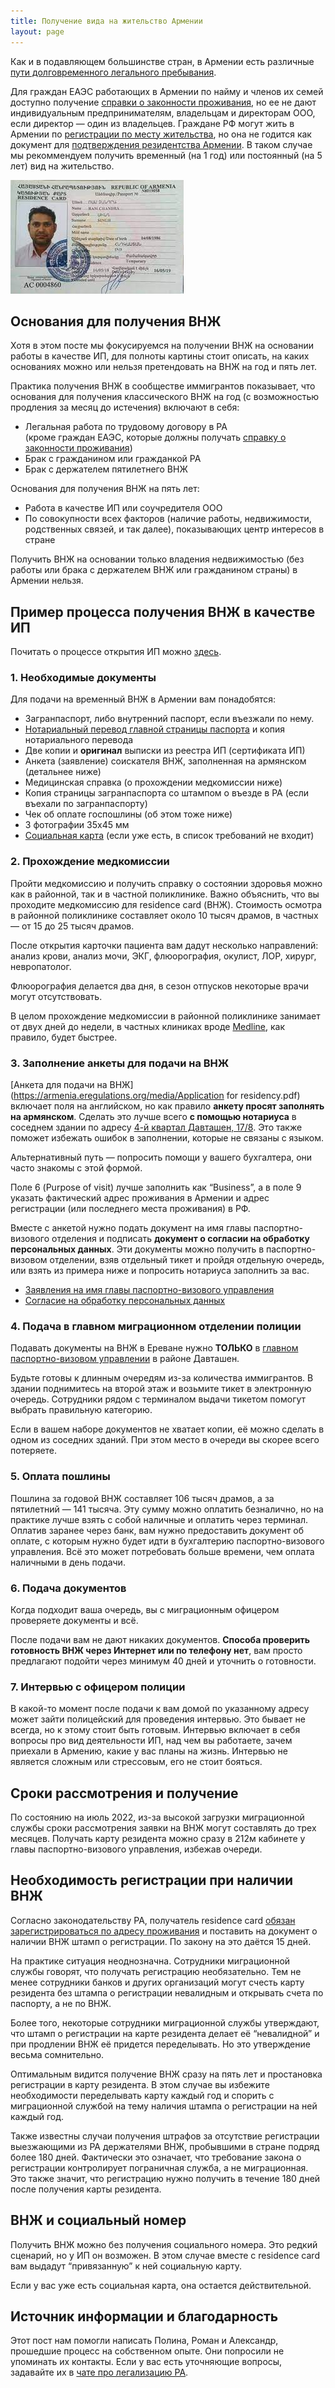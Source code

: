 ```yaml
---
title: Получение вида на жительство Армении
layout: page
---
```


Как и в подавляющем большинстве стран, в Армении есть различные [пути долговременного легального пребывания](/migration).

Для граждан ЕАЭС работающих в Армении по найму и членов их семей доступно получение [справки о законности проживания](eaeu-cert),
но ее не дают индивидуальным предпринимателям, владельцам и директорам ООО, если директор — один из владельцев.
Граждане РФ могут жить в Армении по [регистрации по месту жительства](registration), но она не годится как документ для
[подтверждения резидентства Армении](proof-of-residence). В таком случае мы рекоммендуем получить
временный (на 1 год) или постоянный (на 5 лет) вид на жительство.

![Пример ВНЖ](/files/residence-card.jpg)

## Основания для получения ВНЖ

Хотя в этом посте мы фокусируемся на получении ВНЖ на основании работы в качестве ИП, для полноты картины стоит описать,
на каких основаниях можно или нельзя претендовать на ВНЖ на год и пять лет.

Практика получения ВНЖ в сообществе иммигрантов показывает, что основания для получения классического ВНЖ на год (с возможностью продления за месяц до истечения) включают в себя:

- Легальная работа по трудовому договору в РА<br> (кроме граждан ЕАЭС, которые должны получать [справку о законности проживания](eaeu-cert))
- Брак с гражданином или гражданкой РА
- Брак с держателем пятилетнего ВНЖ

Основания для получения ВНЖ на пять лет:

- Работа в качестве ИП или соучредителя ООО
- По совокупности всех факторов (наличие работы, недвижимости, родственных связей, и так далее), показывающих центр интересов в стране

Получить ВНЖ на основании только владения недвижимостью (без работы или брака с держателем ВНЖ или гражданином страны) в Армении нельзя.

## Пример процесса получения ВНЖ в качестве ИП

Почитать о процессе открытия ИП можно [здесь](/business/ip).

### 1. Необходимые документы

Для подачи на временный ВНЖ в Армении вам понадобятся:

- Загранпаспорт, либо внутренний паспорт, если въезжали по нему.
- [Нотариальный перевод главной страницы паспорта](passport-translation) и копия нотариального перевода
- Две копии и **оригинал** выписки из реестра ИП (сертификата ИП)
- Анкета (заявление) соискателя ВНЖ, заполненная на армянском (детальнее ниже)
- Медицинская справка (о прохождении медкомиссии ниже)
- Копия страницы загранпаспорта со штампом о въезде в РА (если въехали по загранпаспорту)
- Чек об оплате госпошлины (об этом тоже ниже)
- 3 фотографии 35х45 мм
- [Социальная карта](social-number) (если уже есть, в список требований не входит)

### 2. Прохождение медкомиссии

Пройти медкомиссию и получить справку о состоянии здоровья можно как в районной, так и в частной поликлинике. Важно
объяснить, что вы проходите медкомиссию для residence card (ВНЖ). Стоимость осмотра в районной поликлинике
составляет около 10 тысяч драмов, в частных — от 15 до 25 тысяч драмов.

После открытия карточки пациента вам дадут несколько направлений: анализ крови, анализ мочи, ЭКГ, флюорография, окулист,
ЛОР, хирург, невропатолог.

Флюорография делается два дня, в сезон отпусков некоторые врачи могут отсутствовать.

В целом прохождение медкомиссии в районной поликлинике занимает от двух дней до недели, в частных клиниках
вроде [Medline](https://www.medline.am/?l=ru), как правило, будет быстрее.

### 3. Заполнение анкеты для подачи на ВНЖ

[Анкета для подачи на ВНЖ](https://armenia.eregulations.org/media/Application for residency.pdf) включает поля на
английском, но как правило **анкету просят заполнять на армянском**. Сделать это лучше всего **с помощью нотариуса**
в соседнем здании по адресу [4-й квартал Давташен, 17/8](https://yandex.ru/maps/10262/yerevan/house/YE0Ycg5mSkMPQFpqfX5zcX9rYQ==/).
Это также поможет избежать ошибок в заполнении, которые не связаны с языком.

Альтернативный путь — попросить помощи у вашего бухгалтера, они часто знакомы с этой формой.

Поле 6 (Purpose of visit) лучше заполнить как “Business”, а в поле 9 указать фактический адрес проживания в Армении и
адрес регистрации (или последнего места проживания) в РФ.

Вместе с анкетой нужно подать документ на имя главы паспортно-визового отделения и подписать **документ о
согласии на обработку персональных данных**. Эти документы можно получить в паспортно-визовом отделении, взяв отдельный
тикет и пройдя отдельную очередь, или взять из примера ниже и попросить нотариуса заполнить за вас.

- [Заявления на имя главы паспортно-визового управления](/files/Cover_letter_for_RA_migration_service_head.jpg)
- [Согласие на обработку персональных данных](/files/Personal_data_usage_consent.jpg)

### 4. Подача в главном миграционном отделении полиции

Подавать документы на ВНЖ в Ереване нужно **ТОЛЬКО** в
[главном паспортно-визовом управлении](https://www.spyur.am/ru/companies/passport-and-visa-office/70112) в районе Давташен.

Будьте готовы к длинным очередям из-за количества иммигрантов. В здании поднимитесь на второй этаж и возьмите тикет
в электронную очередь. Сотрудники рядом с терминалом выдачи тикетом помогут выбрать правильную категорию.

Если в вашем наборе документов не хватает копии, её можно сделать в одном из соседних зданий. При этом место в
очереди вы скорее всего потеряете.

### 5. Оплата пошлины

Пошлина за годовой ВНЖ составляет 106 тысяч драмов, а за пятилетний — 141 тысяча. Эту сумму можно оплатить безналично,
но на практике лучше взять с собой наличные и оплатить через терминал. Оплатив заранее через банк, вам нужно предоставить
документ об оплате, с которым нужно будет идти в бухгалтерию паспортно-визового управления. Всё это может потребовать
больше времени, чем оплата наличными в день подачи.

### 6. Подача документов

Когда подходит ваша очередь, вы с миграционным офицером проверяете документы и всё.

После подачи вам не дают никаких документов. **Способа проверить готовность ВНЖ через Интернет или по телефону нет**,
вам просто предлагают подойти через минимум 40 дней и уточнить о готовности.

### 7. Интервью с офицером полиции

В какой-то момент после подачи к вам домой по указанному адресу может зайти полицейский для проведения интервью.
Это бывает не всегда, но к этому стоит быть готовым. Интервью включает в себя вопросы про вид деятельности ИП, над
чем вы работаете, зачем приехали в Армению, какие у вас планы на жизнь. Интервью не является сложным или стрессовым,
его не стоит бояться.

## Сроки рассмотрения и получение

По состоянию на июль 2022, из-за высокой загрузки миграционной службы сроки рассмотрения заявки на ВНЖ могут
составлять до трех месяцев. Получать карту резидента можно сразу в 212м кабинете у главы паспортно-визового управления,
избежав очереди.

## Необходимость регистрации при наличии ВНЖ

Согласно законодательству РА, получатель residence card [обязан зарегистрироваться по адресу проживания](registration) и
поставить на документ о наличии ВНЖ штамп о регистрации. По закону на это даётся 15 дней.

На практике ситуация неоднозначна. Сотрудники миграционной службы говорят, что получать регистрацию необязательно.
Тем не менее сотрудники банков и других организаций могут счесть карту резидента без штампа о регистрации невалидным и
открывать счета по паспорту, а не по ВНЖ.

Более того, некоторые сотрудники миграционной службы утверждают, что штамп о регистрации на карте резидента делает
её “невалидной” и при продлении ВНЖ её придется переделывать. Но это утверждение весьма сомнительно.

Оптимальным видится получение ВНЖ сразу на пять лет и простановка регистрации в карту резидента. В этом случае вы
избежите необходимости переделывать карту каждый год и спорить с миграционной службой на тему наличия штампа о
регистрации на ней каждый год.

Также известны случаи получения штрафов за отсутствие регистрации выезжающими из РА держателями ВНЖ, пробывшими в стране
подряд более 180 дней. Фактически это означает, что требование закона о регистрации контролирует пограничная служба,
а не миграционная. Это также значит, что регистрацию нужно получить в течение 180 дней после получения карты резидента.

## ВНЖ и социальный номер

Получить ВНЖ можно без получения социального номера. Это редкий сценарий, но у ИП он возможен. В этом случае вместе с
residence card вам выдадут “привязанную” к ней социальную карту.

Если у вас уже есть социальная карта, она остается действительной.

## Источник информации и благодарность

Этот пост нам помогли написать Полина, Роман и Александр, прошедшие процесс на собственном опыте. Они попросили не
упоминать их контакты. Если у вас есть уточняющие вопросы, задавайте их в
[чате про легализацию РА](https://t.me/am_banking_and_relocation_chat).
